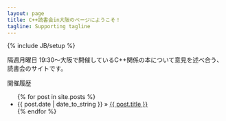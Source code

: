 ```yaml
---
layout: page
title: C++読書会in大阪のページにようこそ！
tagline: Supporting tagline
---
```

{% include JB/setup %}

隔週月曜日 19:30～大阪で開催しているC++関係の本について意見を述べ合う、読書会のサイトです。

開催履歴

<ul class="posts">
  {% for post in site.posts %}
    <li><span>{{ post.date | date_to_string }}</span> &raquo; <a href="{{ BASE_PATH }}{{ post.url }}">{{ post.title }}</a></li>
  {% endfor %}
</ul>
